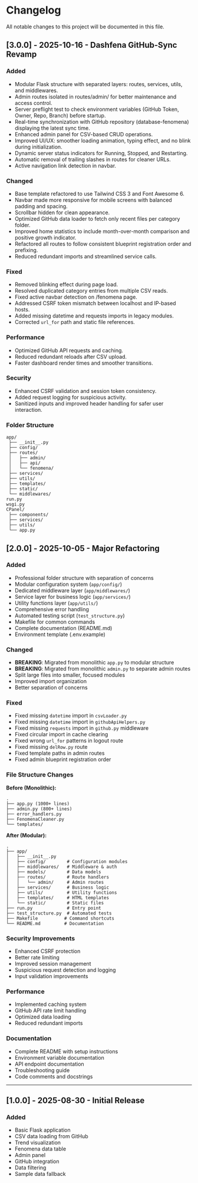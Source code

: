 # Changelog

All notable changes to this project will be documented in this file.

## [3.0.0] - 2025-10-16 - Dashfena GitHub-Sync Revamp 

### Added 

- Modular Flask structure with separated layers: routes, services, utils, and middlewares.
- Admin routes isolated in routes/admin/ for better maintenance and access control.
- Server preflight test to check environment variables (GitHub Token, Owner, Repo, Branch) before startup.
- Real-time synchronization with GitHub repository (database-fenomena) displaying the latest sync time.
- Enhanced admin panel for CSV-based CRUD operations.
- Improved UI/UX: smoother loading animation, typing effect, and no blink during initialization.
- Dynamic server status indicators for Running, Stopped, and Restarting.
- Automatic removal of trailing slashes in routes for cleaner URLs.
- Active navigation link detection in navbar.

### Changed 

- Base template refactored to use Tailwind CSS 3 and Font Awesome 6.
- Navbar made more responsive for mobile screens with balanced padding and spacing.
- Scrollbar hidden for clean appearance.
- Optimized GitHub data loader to fetch only recent files per category folder.
- Improved home statistics to include month-over-month comparison and positive growth indicator.
- Refactored all routes to follow consistent blueprint registration order and prefixing.
- Reduced redundant imports and streamlined service calls.

### Fixed 

- Removed blinking effect during page load.
- Resolved duplicated category entries from multiple CSV reads.
- Fixed active navbar detection on /fenomena page.
- Addressed CSRF token mismatch between localhost and IP-based hosts.
- Added missing datetime and requests imports in legacy modules.
- Corrected `url_for` path and static file references.

### Performance 

- Optimized GitHub API requests and caching.
- Reduced redundant reloads after CSV upload.
- Faster dashboard render times and smoother transitions.

### Security 

- Enhanced CSRF validation and session token consistency.
- Added request logging for suspicious activity.
- Sanitized inputs and improved header handling for safer user interaction.

### Folder Structure
```text
app/
 ├── __init__.py
 ├── config/
 ├── routes/
 │   ├── admin/
 │   ├── api/
 │   └── fenomena/
 ├── services/
 ├── utils/
 ├── templates/
 ├── static/
 └── middlewares/
run.py
wsgi.py
CPanel/
 ├── components/
 ├── services/
 ├── utils/
 └── app.py
```

## [2.0.0] - 2025-10-05 - Major Refactoring

### Added
- Professional folder structure with separation of concerns
- Modular configuration system (`app/config/`)
- Dedicated middleware layer (`app/middlewares/`)
- Service layer for business logic (`app/services/`)
- Utility functions layer (`app/utils/`)
- Comprehensive error handling
- Automated testing script (`test_structure.py`)
- Makefile for common commands
- Complete documentation (README.md)
- Environment template (.env.example)

### Changed
- **BREAKING**: Migrated from monolithic `app.py` to modular structure
- **BREAKING**: Migrated from monolithic `admin.py` to separate admin routes
- Split large files into smaller, focused modules
- Improved import organization
- Better separation of concerns

### Fixed
- Fixed missing `datetime` import in `csvLoader.py`
- Fixed missing `datetime` import in `githubApiHelpers.py`
- Fixed missing `requests` import in `github.py` middleware
- Fixed circular import in cache clearing
- Fixed wrong `url_for` patterns in logout route
- Fixed missing `delRow.py` route
- Fixed template paths in admin routes
- Fixed admin blueprint registration order

### File Structure Changes

**Before (Monolithic):**
```
.
├── app.py (1000+ lines)
├── admin.py (800+ lines)
├── error_handlers.py
├── FenomenaCleaner.py
└── templates/
```

**After (Modular):**
```
.
├── app/
│   ├── __init__.py
│   ├── config/        # Configuration modules
│   ├── middlewares/   # Middleware & auth
│   ├── models/        # Data models
│   ├── routes/        # Route handlers
│   │   └── admin/     # Admin routes
│   ├── services/      # Business logic
│   ├── utils/         # Utility functions
│   ├── templates/     # HTML templates
│   └── static/        # Static files
├── run.py             # Entry point
├── test_structure.py  # Automated tests
├── Makefile          # Command shortcuts
└── README.md         # Documentation
```

### Security Improvements
- Enhanced CSRF protection
- Better rate limiting
- Improved session management
- Suspicious request detection and logging
- Input validation improvements

### Performance
- Implemented caching system
- GitHub API rate limit handling
- Optimized data loading
- Reduced redundant imports

### Documentation
- Complete README with setup instructions
- Environment variable documentation
- API endpoint documentation
- Troubleshooting guide
- Code comments and docstrings

---

## [1.0.0] - 2025-08-30 - Initial Release

### Added
- Basic Flask application
- CSV data loading from GitHub
- Trend visualization
- Fenomena data table
- Admin panel
- GitHub integration
- Data filtering
- Sample data fallback
